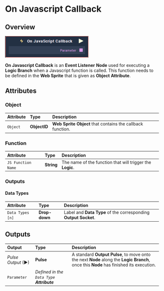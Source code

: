 # On Javascript Callback

## Overview

![The On Javascript Callback Node.](../../../.gitbook/assets/node-on-javascript-callback.png)

**On Javascript Callback** is an **Event Listener** **Node** used for executing a **Logic Branch** when a Javascript function is called. This function needs to be defined in the **Web Sprite** that is given as **Object** **Attribute**.

## Attributes

### Object

| Attribute | Type | Description |
| :--- | :--- | :--- |
| `Object` | **ObjectID** | **Web Sprite** **Object** that contains the callback function. |

### Function

| Attribute | Type | Description |
| :--- | :--- | :--- |
| `JS Function Name` | **String** | The name of the function that will trigger the **Logic**.  |

### Outputs

#### Data Types

| Attribute | Type | Description |
| :--- | :--- | :--- |
| `Data Types [n]` | **Drop-down** | Label and **Data Type** of the corresponding **Output** **Socket**.  |

## Outputs

| Output | Type | Description |
| :--- | :--- | :--- |
| _Pulse Output_ \(►\) | **Pulse** | A standard **Output Pulse**, to move onto the next **Node** along the **Logic Branch**, once this **Node** has finished its execution. |
| `Parameter` | _Defined in the `Data Type` **Attribute**_ |  |



